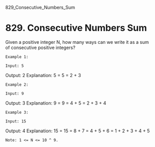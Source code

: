 829_Consecutive_Numbers_Sum
# 829. Consecutive Numbers Sum

Given a positive integer N, how many ways can we write it as a sum of consecutive
        positive integers?

    Example 1:

    Input: 5
Output: 2
Explanation: 5 = 5 = 2 + 3

    Example 2:

    Input: 9
Output: 3
Explanation: 9 = 9 = 4 + 5 = 2 + 3 + 4

    Example 3:

    Input: 15
Output: 4
Explanation: 15 = 15 = 8 + 7 = 4 + 5 + 6 = 1 + 2 + 3 + 4 + 5

    Note: 1 <= N <= 10 ^ 9.